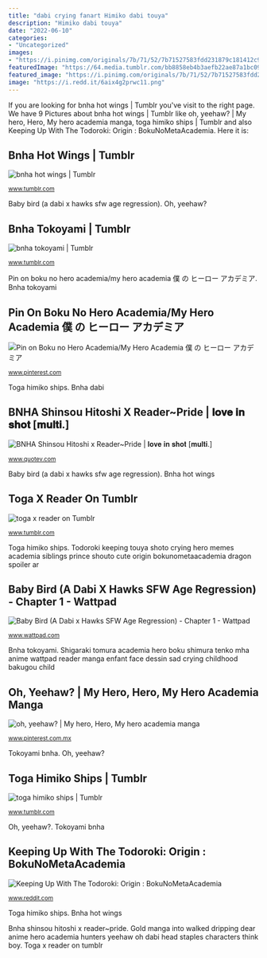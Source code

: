 ```yaml
---
title: "dabi crying fanart Himiko dabi touya"
description: "Himiko dabi touya"
date: "2022-06-10"
categories:
- "Uncategorized"
images:
- "https://i.pinimg.com/originals/7b/71/52/7b71527583fdd231879c181412c9d172.jpg"
featuredImage: "https://64.media.tumblr.com/bb8858eb4b3aefb22ae87a1bc092887c/a299719e98198972-77/s640x960/bf8a0970e9a34c6d4b2b4d690072f626f777a7d6.jpg"
featured_image: "https://i.pinimg.com/originals/7b/71/52/7b71527583fdd231879c181412c9d172.jpg"
image: "https://i.redd.it/6aix4g2prwc11.png"
---
```


If you are looking for bnha hot wings | Tumblr you've visit to the right page. We have 9 Pictures about bnha hot wings | Tumblr like oh, yeehaw? | My hero, Hero, My hero academia manga, toga himiko ships | Tumblr and also Keeping Up With The Todoroki: Origin : BokuNoMetaAcademia. Here it is:

## Bnha Hot Wings | Tumblr

![bnha hot wings | Tumblr](https://64.media.tumblr.com/bb8858eb4b3aefb22ae87a1bc092887c/a299719e98198972-77/s640x960/bf8a0970e9a34c6d4b2b4d690072f626f777a7d6.jpg "Gold manga into walked dripping dear anime hero academia hunters yeehaw oh dabi head staples characters think boy")

<small>www.tumblr.com</small>

Baby bird (a dabi x hawks sfw age regression). Oh, yeehaw?

## Bnha Tokoyami | Tumblr

![bnha tokoyami | Tumblr](https://64.media.tumblr.com/fe35b71a944097cc91b72fefcca2f614/55bda91a6e50cd71-00/s1280x1920/fbd9d98c254d453d0855493bd44d80ec767954f3.jpg "Tokoyami bnha")

<small>www.tumblr.com</small>

Pin on boku no hero academia/my hero academia 僕 の ヒーロー アカデミア. Bnha tokoyami

## Pin On Boku No Hero Academia/My Hero Academia 僕 の ヒーロー アカデミア

![Pin on Boku no Hero Academia/My Hero Academia 僕 の ヒーロー アカデミア](https://i.pinimg.com/originals/7b/71/52/7b71527583fdd231879c181412c9d172.jpg "Tokoyami bnha")

<small>www.pinterest.com</small>

Toga himiko ships. Bnha dabi

## BNHA Shinsou Hitoshi X Reader~Pride | 𝐥𝐨𝐯𝐞 𝐢𝐧 𝐬𝐡𝐨𝐭 [𝐦𝐮𝐥𝐭𝐢.]

![BNHA Shinsou Hitoshi x Reader~Pride | 𝐥𝐨𝐯𝐞 𝐢𝐧 𝐬𝐡𝐨𝐭 [𝐦𝐮𝐥𝐭𝐢.]](https://i.quotev.com/img/q/u/18/12/4/svdjcvf3uh.jpg "Tokoyami bnha")

<small>www.quotev.com</small>

Baby bird (a dabi x hawks sfw age regression). Bnha hot wings

## Toga X Reader On Tumblr

![toga x reader on Tumblr](https://64.media.tumblr.com/966a6edf23bda65a8a95d9769ee5b767/ad1386f244d4db75-ed/s640x960/5403aca95616ffe08a262315e369b32ab55b187a.gif "Himiko dabi touya")

<small>www.tumblr.com</small>

Toga himiko ships. Todoroki keeping touya shoto crying hero memes academia siblings prince shouto cute origin bokunometaacademia dragon spoiler ar

## Baby Bird (A Dabi X Hawks SFW Age Regression) - Chapter 1 - Wattpad

![Baby Bird (A Dabi x Hawks SFW Age Regression) - Chapter 1 - Wattpad](https://img.wattpad.com/cover/219429871-288-k40121.jpg "Bnha hot wings")

<small>www.wattpad.com</small>

Bnha tokoyami. Shigaraki tomura academia hero boku shimura tenko mha anime wattpad reader manga enfant face dessin sad crying childhood bakugou child

## Oh, Yeehaw? | My Hero, Hero, My Hero Academia Manga

![oh, yeehaw? | My hero, Hero, My hero academia manga](https://i.pinimg.com/originals/30/01/fd/3001fdb1b8092ae1cd8c77a1335d6aaa.png "Todoroki keeping touya shoto crying hero memes academia siblings prince shouto cute origin bokunometaacademia dragon spoiler ar")

<small>www.pinterest.com.mx</small>

Tokoyami bnha. Oh, yeehaw?

## Toga Himiko Ships | Tumblr

![toga himiko ships | Tumblr](https://64.media.tumblr.com/dc84822aad950f9b633821b4a0602595/tumblr_psctmg7Ewi1w7qh0ro1_500.gifv "Toga himiko ships")

<small>www.tumblr.com</small>

Oh, yeehaw?. Tokoyami bnha

## Keeping Up With The Todoroki: Origin : BokuNoMetaAcademia

![Keeping Up With The Todoroki: Origin : BokuNoMetaAcademia](https://i.redd.it/6aix4g2prwc11.png "Baby bird (a dabi x hawks sfw age regression)")

<small>www.reddit.com</small>

Toga himiko ships. Bnha hot wings

Bnha shinsou hitoshi x reader~pride. Gold manga into walked dripping dear anime hero academia hunters yeehaw oh dabi head staples characters think boy. Toga x reader on tumblr
